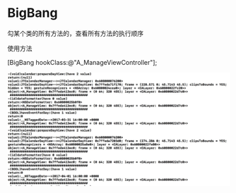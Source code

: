 # BigBang

勾某个类的所有方法的，查看所有方法的执行顺序

使用方法

[BigBang hookClass:@"A_ManageViewController"];

![avatar](B0EEAE8F-5C95-4556-9848-B2072CAA1D96.png)  
